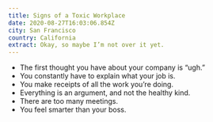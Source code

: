 ```yaml
---
title: Signs of a Toxic Workplace
date: 2020-08-27T16:03:06.854Z
city: San Francisco
country: California
extract: Okay, so maybe I’m not over it yet.
---
```

- The first thought you have about your company is “ugh.”
- You constantly have to explain what your job is.
- You make receipts of all the work you’re doing.
- Everything is an argument, and not the healthy kind.
- There are too many meetings.
- You feel smarter than your boss.